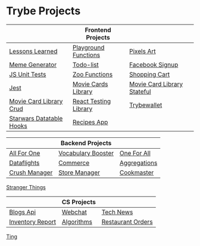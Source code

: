 # Trybe Projects

| | Frontend Projects | |
--- | --- | --- |
[Lessons Learned](https://github.com/tryber/sd-06-project-lessons-learned/pull/76) | [Playground Functions](https://github.com/tryber/sd-06-project-playground-functions/pull/5) | [Pixels Art](https://github.com/tryber/sd-06-project-pixels-art/pull/2)
[Meme Generator](https://github.com/tryber/sd-06-project-meme-generator/pull/28) | [Todo-list](https://github.com/tryber/sd-06-project-todo-list/pull/91) | [Facebook Signup](https://github.com/tryber/sd-06-project-facebook-signup/pull/91)
[JS Unit Tests](https://github.com/tryber/sd-06-project-js-unit-tests/pull/3) | [Zoo Functions](https://github.com/tryber/sd-06-project-zoo-functions/pull/5) | [Shopping Cart](https://github.com/tryber/sd-06-project-shopping-cart/pull/5)
[Jest](https://github.com/tryber/sd-06-project-jest/pull/5) | [Movie Cards Library](https://github.com/tryber/sd-06-project-movie-cards-library/pull/8) | [Movie Card Library Stateful](https://github.com/tryber/sd-06-project-movie-card-library-stateful/pull/3)
[Movie Card Library Crud](https://github.com/tryber/sd-06-project-movie-card-library-crud/pull/6) | [React Testing Library](https://github.com/tryber/sd-06-project-react-testing-library/pull/3) | [Trybewallet](https://github.com/tryber/sd-06-project-trybewallet/pull/87)
[Starwars Datatable Hooks](https://github.com/tryber/sd-06-project-starwars-datatable-hooks/pull/23) | [Recipes App](https://github.com/tryber/sd-06-project-recipes-app/pull/19)

| | Backend Projects | |
--- | --- | --- |
[All For One](https://github.com/tryber/sd-06-mysql-all-for-one/pull/48) | [Vocabulary Booster](https://github.com/tryber/sd-06-mysql-vocabulary-booster/pull/59) | [One For All](https://github.com/tryber/sd-06-mysql-one-for-all/pull/51)
[Dataflights](https://github.com/tryber/sd-06-mongodb-dataflights/pull/17) | [Commerce](https://github.com/tryber/sd-06-mongodb-commerce/pull/60) | [Aggregations](https://github.com/tryber/sd-06-mongodb-aggregations/pull/89)
[Crush Manager](https://github.com/tryber/sd-06-crush-manager/pull/63) | [Store Manager](https://github.com/tryber/sd-06-store-manager/pull/51) | [Cookmaster](https://github.com/tryber/sd-06-cookmaster/pull/36)
[Stranger Things](https://github.com/tryber/sd-06-stranger-things-frontend/pull/53)

| | CS Projects | |
--- | --- | --- |
[Blogs Api](https://github.com/tryber/sd-06-project-blogs-api/pull/64) | [Webchat](https://github.com/tryber/sd-06-project-webchat/pull/61) | [Tech News](https://github.com/tryber/sd-06-tech-news/pull/13)
[Inventory Report](https://github.com/tryber/sd-06-inventory-report/pull/47) | [Algorithms](https://github.com/tryber/sd-06-project-algorithms/pull/19) | [Restaurant Orders](https://github.com/tryber/sd-06-restaurant-orders/pull/31)
[Ting](https://github.com/tryber/sd-06-project-ting/pull/54)
